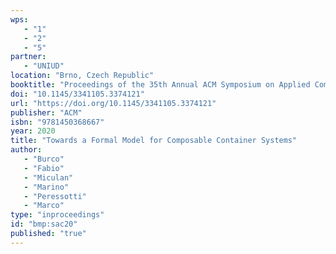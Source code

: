 ```yaml
---
wps: 
   - "1"
   - "2"
   - "5"
partner: 
   - "UNIUD"
location: "Brno, Czech Republic"
booktitle: "Proceedings of the 35th Annual ACM Symposium on Applied Computing, SAC'20"
doi: "10.1145/3341105.3374121"
url: "https://doi.org/10.1145/3341105.3374121"
publisher: "ACM"
isbn: "9781450368667"
year: 2020
title: "Towards a Formal Model for Composable Container Systems"
author: 
   - "Burco"
   - "Fabio"
   - "Miculan"
   - "Marino"
   - "Peressotti"
   - "Marco"
type: "inproceedings"
id: "bmp:sac20"
published: "true"
---
```

